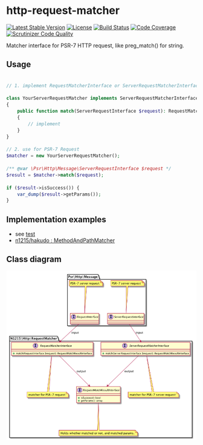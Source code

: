 # http-request-matcher

[![Latest Stable Version](https://poser.pugx.org/n1215/http-request-matcher/v/stable)](https://packagist.org/packages/n1215/http-request-matcher)
[![License](https://poser.pugx.org/n1215/http-request-matcher/license)](https://packagist.org/packages/n1215/http-request-matcher)
[![Build Status](https://scrutinizer-ci.com/g/n1215/http-request-matcher/badges/build.png?b=master)](https://scrutinizer-ci.com/g/n1215/http-request-matcher/build-status/master)
[![Code Coverage](https://scrutinizer-ci.com/g/n1215/http-request-matcher/badges/coverage.png?b=master)](https://scrutinizer-ci.com/g/n1215/http-request-matcher/?branch=master)
[![Scrutinizer Code Quality](https://scrutinizer-ci.com/g/n1215/http-request-matcher/badges/quality-score.png?b=master)](https://scrutinizer-ci.com/g/n1215/http-request-matcher/?branch=master)

Matcher interface for PSR-7 HTTP request, like preg_match() for string.

## Usage

```php

// 1. implement RequestMatcherInterface or ServerRequestMatcherInterface. you can use RequestMatchResult concrete class.

class YourServerRequestMatcher implements ServerRequestMatcherInterface
{
    public function match(ServerRequestInterface $request): RequestMatchResultInterface
    {
        // implement
    }
}

// 2. use for PSR-7 Request
$matcher = new YourServerRequestMatcher();

/** @var \Psr\Http\Message\ServerRequestInterface $request */
$result = $matcher->match($request);

if ($result->isSuccess()) {
    var_dump($result->getParams());
}

```

## Implementation examples
* see [test](tests/RequestMatcherTest.php)
* [n1215/hakudo : MethodAndPathMatcher](https://github.com/n1215/hakudo/blob/v0.2.0/src/RequestMatcher/MethodAndPathMatcher.php)

## Class diagram

![request-matcher](doc/request-matcher.png)
